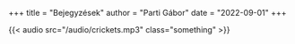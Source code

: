 +++
title = "Bejegyzések"
author = "Parti Gábor"
date = "2022-09-01"
+++

{{< audio src="/audio/crickets.mp3" class="something" >}}